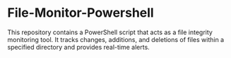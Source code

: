 # File-Monitor-Powershell
This repository contains a PowerShell script that acts as a file integrity monitoring tool. It tracks changes, additions, and deletions of files within a specified directory and provides real-time alerts.
